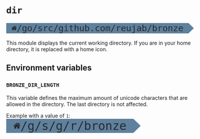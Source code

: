 # `dir`
![](dir.png)

This module displays the current working directory. If you are in your home directory, it is replaced with a home icon.

## Environment variables
### `BRONZE_DIR_LENGTH`
This variable defines the maximum amount of unicode characters that are allowed in the directory. The last directory is not affected.

Example with a value of `1`:<br/>
![](shortdir.png)
